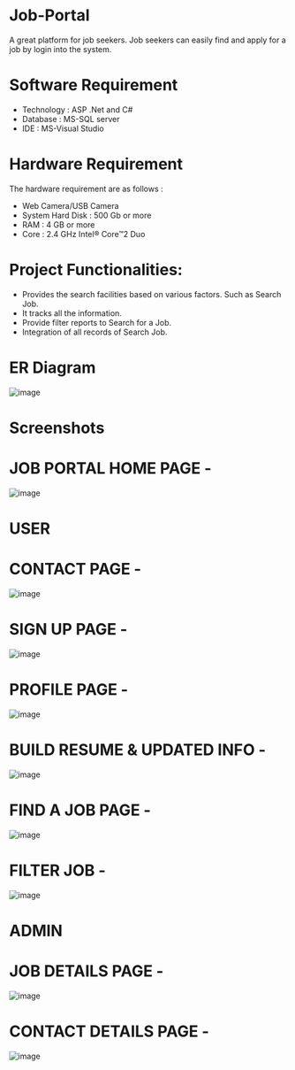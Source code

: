 # Job-Portal
A great platform for job seekers. Job seekers can easily find and apply for a job by login into the system.

# Software Requirement
* Technology : ASP .Net and C# 
* Database : MS-SQL server 
* IDE : MS-Visual Studio 

# Hardware Requirement
The hardware requirement are as follows :
* Web Camera/USB Camera
* System Hard Disk : 500 Gb or more
* RAM : 4 GB or more
* Core : 2.4 GHz Intel® Core™2 Duo

# Project Functionalities:
* Provides the search facilities based on various factors. Such as Search Job.
* It tracks all the information.
* Provide filter reports to Search for a Job.
* Integration of all records of Search Job.

# ER Diagram
![image](https://user-images.githubusercontent.com/105040357/172018055-4d884a3e-415f-412f-9eb9-3c970983b7f3.png)

# Screenshots

# JOB PORTAL HOME PAGE -
![image](https://user-images.githubusercontent.com/105040357/172018143-e8c0796a-7bcb-4139-85e7-192cbe81edb5.png)

# USER
# CONTACT PAGE -
![image](https://user-images.githubusercontent.com/105040357/172018162-24bfd666-fd48-4066-b275-99613877a6a6.png)
# SIGN UP PAGE -
![image](https://user-images.githubusercontent.com/105040357/172018170-1d1fca48-3e41-49c5-a001-dc7a60f4adb7.png)
# PROFILE PAGE -
![image](https://user-images.githubusercontent.com/105040357/172018183-64b0c42a-4f03-4e03-beba-59127bcdf6ae.png)
# BUILD RESUME & UPDATED INFO -
![image](https://user-images.githubusercontent.com/105040357/172018191-675e8169-d5b0-424c-9be2-751174f3986c.png)
# FIND A JOB PAGE -
![image](https://user-images.githubusercontent.com/105040357/172018224-7ebe06de-eb96-45e3-aae8-524ac7c4db25.png)
# FILTER JOB  -
![image](https://user-images.githubusercontent.com/105040357/172018232-a0d866be-acc1-430b-a3e7-e387e56f992c.png)

# ADMIN
# JOB DETAILS PAGE -
![image](https://user-images.githubusercontent.com/105040357/172018242-9658dedf-c31f-40f2-ba62-6156c9e3ce3e.png)
# CONTACT DETAILS PAGE -
![image](https://user-images.githubusercontent.com/105040357/172018247-1b334d04-9d72-4f77-93f3-db306efa8794.png)


